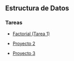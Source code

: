## Estructura de Datos


### Tareas

* [Factorial (Tarea 1)](link.com)

* [Proyecto 2](link.com)

* [Proyecto 3](link.com)

